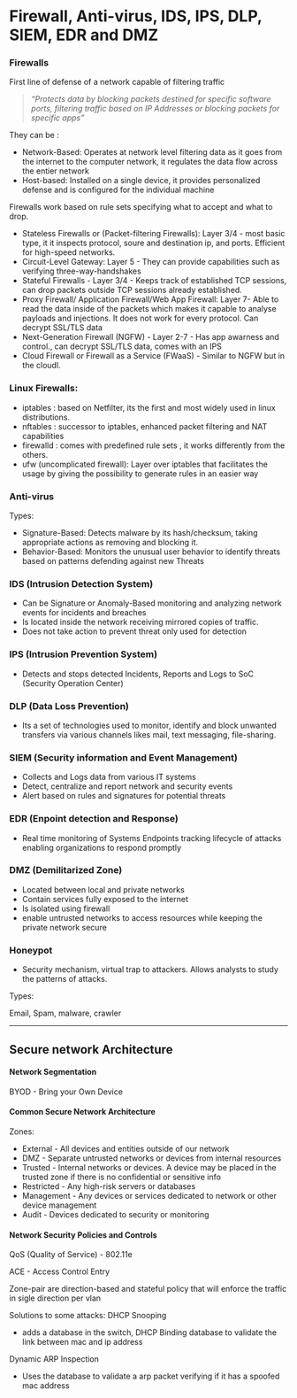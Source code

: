 # Firewall, Anti-virus, IDS, IPS, DLP, SIEM, EDR and DMZ

### Firewalls

First line of defense of a network capable of filtering traffic

> _“Protects data by blocking packets destined for specific software ports, filtering traffic based on IP Addresses or blocking packets for specific apps”_

They can be :

* Network-Based: Operates at network level filtering data as it goes from the internet to the computer network, it regulates the data flow across the entier network
* Host-based: Installed on a single device, it provides personalized defense and is configured for the individual machine

Firewalls work based on rule sets specifying what to accept and what to drop.

* Stateless Firewalls or (Packet-filtering Firewalls): Layer 3/4 - most basic type, it it inspects protocol, soure and destination ip, and ports. Efficient for high-speed networks.
* Circuit-Level Gateway: Layer 5 - They can provide capabilities such as verifying three-way-handshakes
* Stateful Firewalls - Layer 3/4 - Keeps track of established TCP sessions, can drop packets outside TCP sessions already established.
* Proxy Firewall/ Application Firewall/Web App Firewall: Layer 7- Able to read the data inside of the packets which makes it capable to analyse payloads and injections. It does not work for every protocol. Can decrypt SSL/TLS data
* Next-Generation Firewall (NGFW) - Layer 2-7 - Has app awarness and control., can decrypt SSL/TLS data, comes with an IPS
* Cloud Firewall or Firewall as a Service (FWaaS) - Similar to NGFW but in the cloudl.

### Linux Firewalls:

* iptables : based on Netfilter, its the first and most widely used in linux distributions.
* nftables : successor to iptables, enhanced packet filtering and NAT capabilities
* firewalld : comes with predefined rule sets , it works differently from the others.
* ufw (uncomplicated firewall): Layer over iptables that facilitates the usage by giving the possibility to generate rules in an easier way

### Anti-virus

Types:

* Signature-Based: Detects malware by its hash/checksum, taking appropriate actions as removing and blocking it.
* Behavior-Based: Monitors the unusual user behavior to identify threats based on patterns defending against new Threats

### IDS (Intrusion Detection System)

* Can be Signature or Anomaly-Based monitoring and analyzing network events for incidents and breaches
* Is located inside the network receiving mirrored copies of traffic.
* Does not take action to prevent threat only used for detection

### IPS (Intrusion Prevention System)

* Detects and stops detected Incidents, Reports and Logs to SoC (Security Operation Center)

### DLP (Data Loss Prevention)

* Its a set of technologies used to monitor, identify and block unwanted transfers via various channels likes mail, text messaging, file-sharing.

### SIEM (Security information and Event Management)

* Collects and Logs data from various IT systems
* Detect, centralize and report network and security events
* Alert based on rules and signatures for potential threats

### EDR (Enpoint detection and Response)

* Real time monitoring of Systems Endpoints tracking lifecycle of attacks enabling organizations to respond promptly

### DMZ (Demilitarized Zone)

* Located between local and private networks
* Contain services fully exposed to the internet
* Is isolated using firewall
* enable untrusted networks to access resources while keeping the private network secure

### Honeypot

* Security mechanism, virtual trap to attackers. Allows analysts to study the patterns of attacks.

Types:

Email, Spam, malware, crawler

***

## Secure network Architecture

#### Network Segmentation

BYOD - Bring your Own Device

#### Common Secure Network Architecture

Zones:

* External - All devices and entities outside of our network
* DMZ - Separate untrusted networks or devices from internal resources
* Trusted - Internal networks or devices. A device may be placed in the trusted zone if there is no confidential or sensitive info
* Restricted - Any high-risk servers or databases
* Management - Any devices or services dedicated to network or other device management
* Audit - Devices dedicated to security or monitoring

#### Network Security Policies and Controls

QoS (Quality of Service) - 802.11e

ACE - Access Control Entry

Zone-pair are direction-based and stateful policy that will enforce the traffic in sigle direction per vlan

Solutions to some attacks: DHCP Snooping

* adds a database in the switch, DHCP Binding database to validate the link between mac and ip address

Dynamic ARP Inspection

* Uses the database to validate a arp packet verifying if it has a spoofed mac address
